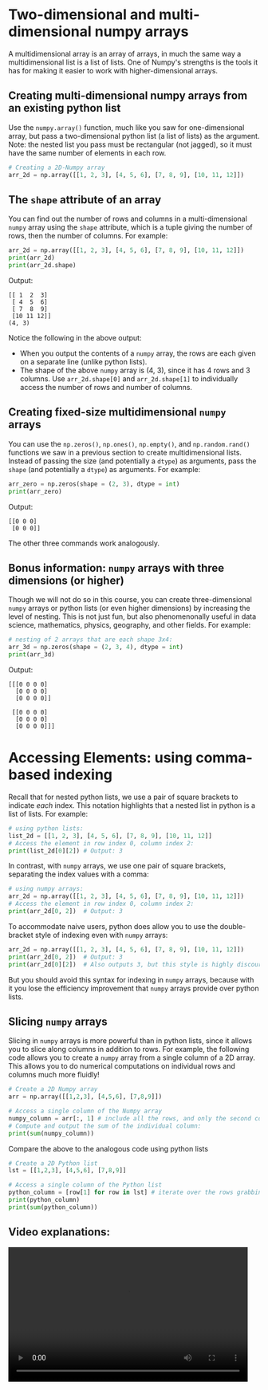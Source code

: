 # Two-dimensional and multi-dimensional numpy arrays

A multidimensional array is an array of arrays, in much the same way a multidimensional list is a list of lists. One of Numpy's strengths is the tools it has for making it easier to work with higher-dimensional arrays.

## Creating multi-dimensional numpy arrays from an existing python list

Use the `numpy.array()` function, much like you saw for one-dimensional array, but pass a two-dimensional python list (a list of lists) as the argument. Note: the nested list you pass must be rectangular (not jagged), so it must have the same number of elements in each row.

```python
# Creating a 2D-Numpy array
arr_2d = np.array([[1, 2, 3], [4, 5, 6], [7, 8, 9], [10, 11, 12]])
```

## The `shape` attribute of an array

 You can find out the number of rows and columns in a multi-dimensional `numpy` array using the `shape` attribute, which is a tuple giving the number of rows, then the number of columns. For example:
 ```python
 arr_2d = np.array([[1, 2, 3], [4, 5, 6], [7, 8, 9], [10, 11, 12]])
 print(arr_2d)
 print(arr_2d.shape)
 ```
Output:
```
[[ 1  2  3]
 [ 4  5  6]
 [ 7  8  9]
 [10 11 12]]
(4, 3)
```
Notice the following in the above output:
* When you output the contents of a `numpy` array, the rows are each given on a separate line (unlike python lists).
* The shape of the above `numpy` array is (4, 3), since it has 4 rows and 3 columns. Use `arr_2d.shape[0]` and `arr_2d.shape[1]` to individually access the number of rows and number of columns.

## Creating fixed-size multidimensional `numpy` arrays

You can use the `np.zeros()`, `np.ones()`, `np.empty()`, and `np.random.rand()` functions we saw in a previous section to create multidimensional lists. Instead of passing the size (and potentially a `dtype`) as arguments, pass the `shape` (and potentially a `dtype`) as arguments. For example:

```python
arr_zero = np.zeros(shape = (2, 3), dtype = int)
print(arr_zero)
```
Output:
```
[[0 0 0]
 [0 0 0]]
 ```
 The other three commands work analogously.

## Bonus information: `numpy` arrays with three dimensions (or higher)

Though we will not do so in this course, you can create three-dimensional `numpy` arrays or python lists (or even higher dimensions) by increasing the level of nesting. This is not just fun, but also phenomenonally useful in data science, mathematics, physics, geography, and other fields. For example:
```python
# nesting of 2 arrays that are each shape 3x4:
arr_3d = np.zeros(shape = (2, 3, 4), dtype = int)
print(arr_3d)
```
Output:
```
[[[0 0 0 0]
  [0 0 0 0]
  [0 0 0 0]]

 [[0 0 0 0]
  [0 0 0 0]
  [0 0 0 0]]]
```

# Accessing Elements: using comma-based indexing

Recall that for nested python lists, we use a pair of square brackets to indicate *each* index. This notation highlights that a nested list in python is a list of lists.
For example:

```python
# using python lists:
list_2d = [[1, 2, 3], [4, 5, 6], [7, 8, 9], [10, 11, 12]]
# Access the element in row index 0, column index 2:
print(list_2d[0][2]) # Output: 3
```

In contrast, with `numpy` arrays, we use one pair of square brackets, separating the index values with a comma:
```python
# using numpy arrays:
arr_2d = np.array([[1, 2, 3], [4, 5, 6], [7, 8, 9], [10, 11, 12]])
# Access the element in row index 0, column index 2:
print(arr_2d[0, 2])  # Output: 3
```

To accommodate naive users, python does allow you to use the double-bracket style of indexing even with `numpy` arrays:
```python
arr_2d = np.array([[1, 2, 3], [4, 5, 6], [7, 8, 9], [10, 11, 12]])
print(arr_2d[0, 2])  # Output: 3
print(arr_2d[0][2])  # Also outputs 3, but this style is highly discouraged
```
But you should avoid this syntax for indexing in `numpy` arrays, because with it you lose the efficiency improvement that `numpy` arrays provide over python lists.

## Slicing `numpy` arrays

Slicing in `numpy` arrays is more powerful than in python lists, since it allows you to slice along columns in addition to rows. For example, the following code allows you to create a `numpy` array from a single column of a 2D array. This allows you to do numerical computations on individual rows and columns much more fluidly!

```python
# Create a 2D Numpy array
arr = np.array([[1,2,3], [4,5,6], [7,8,9]])

# Access a single column of the Numpy array
numpy_column = arr[:, 1] # include all the rows, and only the second column (index 1 column)
# Compute and output the sum of the individual column:
print(sum(numpy_column))
```

Compare the above to the analogous code using python lists
```python
# Create a 2D Python list
lst = [[1,2,3], [4,5,6], [7,8,9]]

# Access a single column of the Python list
python_column = [row[1] for row in lst] # iterate over the rows grabbing the second column
print(python_column)
print(sum(python_column))
```

## Video explanations:
<video src="https://cs.du.edu/~ftl/1352/videos/numpy/numpy_multi.mp4" width="480" height="270" controls></video>



